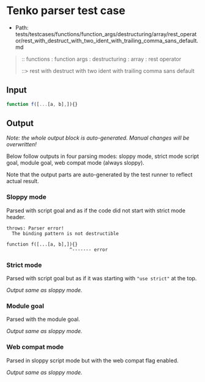 # Tenko parser test case

- Path: tests/testcases/functions/function_args/destructuring/array/rest_operator/rest_with_destruct_with_two_ident_with_trailing_comma_sans_default.md

> :: functions : function args : destructuring : array : rest operator
>
> ::> rest with destruct with two ident with trailing comma sans default

## Input

`````js
function f([...[a, b],]){}
`````

## Output

_Note: the whole output block is auto-generated. Manual changes will be overwritten!_

Below follow outputs in four parsing modes: sloppy mode, strict mode script goal, module goal, web compat mode (always sloppy).

Note that the output parts are auto-generated by the test runner to reflect actual result.

### Sloppy mode

Parsed with script goal and as if the code did not start with strict mode header.

`````
throws: Parser error!
  The binding pattern is not destructible

function f([...[a, b],]){}
                       ^------- error
`````

### Strict mode

Parsed with script goal but as if it was starting with `"use strict"` at the top.

_Output same as sloppy mode._

### Module goal

Parsed with the module goal.

_Output same as sloppy mode._

### Web compat mode

Parsed in sloppy script mode but with the web compat flag enabled.

_Output same as sloppy mode._
